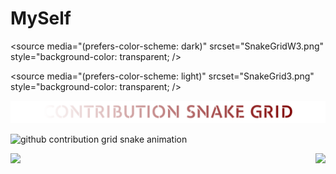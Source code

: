 # MySelf


<!-- TEXT: CONTRIBURION SNAKE GRID-->
<picture>

<source media="(prefers-color-scheme: dark)" srcset="SnakeGridW3.png" style="background-color: transparent; />
  
<source media="(prefers-color-scheme: light)" srcset="SnakeGrid3.png" style="background-color: transparent; />
 
<img alt="github contribution grid snake animation" src="SnakeGrid3.png" />  
  
</picture>


<!-- DYNAMIC: CONTRIBURION SNAKE GRID-->
<picture>

<!-- 🐍💬SNAKETITLE / 🌐WEBSITE: https://textanim.com/ 
<p align="center">
<img src="https://i.imgur.com/x1KbuCq.gif" width="500"> -->

  <source
    media="(prefers-color-scheme: dark)"
    srcset=
	    "
	      https://github.com/UniverTime/MySelf/blob/output/github-contribution-grid-snake-dark.svg
	    "
  />
  
  <source
    media="(prefers-color-scheme: light)"
    srcset=
	    "
	      https://github.com/UniverTime/MySelf/blob/output/github-contribution-grid-snake.svg
	    "
  />
 
 <img
    alt="github contribution grid snake animation"
    src="https://raw.githubusercontent.com/UniverTime/MySelf/output/github-contribution-grid-snake.svg"
  />
  
</picture>


<!-- [![GitHub stats](https://github-readme-stats.vercel.app/api?username=UniverTime&show_icons=true&bg_color=DEG,000000,800000&text_color=FFFFFF&border_radius=14&ring_color=79ff97&title_color=FFFFFF&icon_color=79ff97)](https://github.com/anuraghazra/github-readme-stats) -->

<!-- [![Top Langs](https://github-readme-stats.vercel.app/api/top-langs/?username=UniverTime&langs_count=10&bg_color=DEG,000000,800000&text_color=FFFFFF&border_radius=14&title_color=FFFFFF)](https://github.com/anuraghazra/github-readme-stats)\ -->

<a href="https://github.com/anuraghazra/github-readme-stats">
  
  <img align="left" src="https://github-readme-stats.vercel.app/api?username=UniverTime&show_icons=true&bg_color=DEG,000000,800000&text_color=FFFFFF&border_radius=14&ring_color=79ff97&title_color=FFFFFF&icon_color=79ff97" />

</a>

<a href="https://github.com/anuraghazra/github-readme-stats">
  
  <img align="right" src="https://github-readme-stats.vercel.app/api/top-langs/?username=UniverTime&langs_count=10&bg_color=DEG,000000,800000&text_color=FFFFFF&border_radius=14&title_color=FFFFFF" />

</a>



